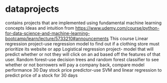 # dataprojects
contains projects that are implemented using fundamental machine learning concepts
Ideas and intuition from https://www.udemy.com/course/python-for-data-science-and-machine-learning-bootcamp/learn/lecture/5733210#announcements This course
Linear regression project-use regression model to find out if a clothing store must prioritize its website or app
Logistical regression project- model that will predict whether or not they will click on an ad based off the features of that user.
Random forest-use decision trees and random forest classifier to see whether or not borrowers will pay a company back, compare model performance
30 Day stock price predictor-use SVM and linear regression to predict price of a stock for 30 days
